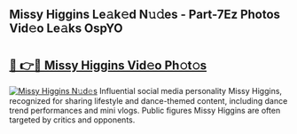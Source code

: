 ## Missy Higgins Le𝚊k𝚎d N𝚞𝚍es - Part-7Ez Photos Vid𝚎o Le𝚊ks OspYO

# <h2><a href="http://fbf99y.evod.top/?m=Missy+Higgins">🔗 👉🔴 Missy Higgins Vid𝚎o Ph𝚘t𝚘s</a></h2>

[![Missy Higgins N𝚞d𝚎s](https://i.imgur.com/8V9OHl7.gif)](http://fbf99y.evod.top/?m=Missy+Higgins)
Influential social media personality Missy Higgins, recognized for sharing lifestyle and dance-themed content, including dance trend performances and mini vlogs. Public figures Missy Higgins are often targeted by critics and opponents. 
